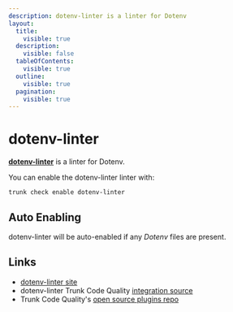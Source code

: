 ```yaml
---
description: dotenv-linter is a linter for Dotenv
layout:
  title:
    visible: true
  description:
    visible: false
  tableOfContents:
    visible: true
  outline:
    visible: true
  pagination:
    visible: true
---
```


# dotenv-linter

[**dotenv-linter**](https://github.com/dotenv-linter/dotenv-linter#readme) is a linter for Dotenv.

You can enable the dotenv-linter linter with:

```shell
trunk check enable dotenv-linter
```

## Auto Enabling

dotenv-linter will be auto-enabled if any _Dotenv_ files are present.

## Links

* [dotenv-linter site](https://github.com/dotenv-linter/dotenv-linter#readme)
* dotenv-linter Trunk Code Quality [integration source](https://github.com/trunk-io/plugins/tree/main/linters/dotenv-linter)
* Trunk Code Quality's [open source plugins repo](https://github.com/trunk-io/plugins/tree/main)
